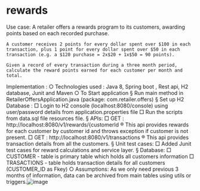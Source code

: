# rewards
Use case:
	A retailer offers a rewards program to its customers, awarding points based on each recorded purchase. 
	
	A customer receives 2 points for every dollar spent over $100 in each transaction, plus 1 point for every dollar spent over $50 in each transaction (e.g. a $120 purchase = 2x$20 + 1x$50 = 90 points). 
	
	Given a record of every transaction during a three month period, calculate the reward points earned for each customer per month and total.
	
Implementation :
		○ Technologies used : Java 8, Spring boot , Rest api, H2 database, Junit and Maven
		○ To Start application 
			§ Run main method in RetailerOffersApplication.java (package: com.retailer.offers)
			§ Set up H2 Database :
				□ Login to H2 console (localhost:8080/console) using user/password details from application.properties file
				□ Run the scripts from data.sql file resources file.
			§ APIs:
				□ GET :  http://localhost:8080/v1/rewards/{customerId
					® This api provides rewards for each customer by customer id and throws exception if customer is not present.
				□ GET :  http://localhost:8080/v1/transactions
					® This api provides transaction details from all the customers.
			§ Unit test cases:
				□ Added Junit test cases for reward calculations and service layer.
			§ Database:
				□ CUSTOMER - table is primary table which holds all customers information
				□ TRASACTIONS - table holds transaction details for all customers (CUSTOMER_ID as Fkey)
		○ Assumptions:
As we only need previous 3 months of information, data can be archived from main tables using utils or triggers.![image](https://user-images.githubusercontent.com/121223152/209175470-e207f638-6906-4656-bc53-96a16b15cab7.png)
